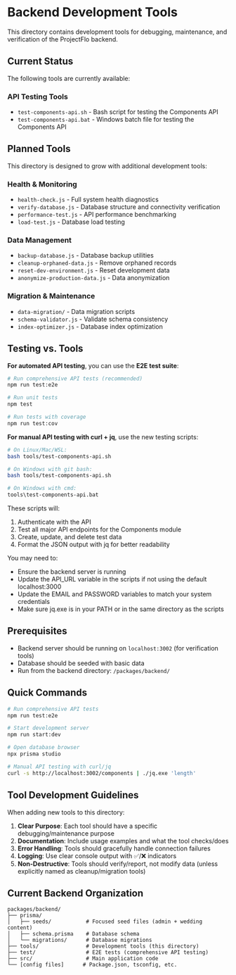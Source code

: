 # Backend Development Tools

This directory contains development tools for debugging, maintenance, and verification of the ProjectFlo backend.

## Current Status

The following tools are currently available:

### API Testing Tools
- `test-components-api.sh` - Bash script for testing the Components API
- `test-components-api.bat` - Windows batch file for testing the Components API

## Planned Tools

This directory is designed to grow with additional development tools:

### **Health & Monitoring**
- `health-check.js` - Full system health diagnostics
- `verify-database.js` - Database structure and connectivity verification
- `performance-test.js` - API performance benchmarking
- `load-test.js` - Database load testing

### **Data Management**
- `backup-database.js` - Database backup utilities
- `cleanup-orphaned-data.js` - Remove orphaned records
- `reset-dev-environment.js` - Reset development data
- `anonymize-production-data.js` - Data anonymization

### **Migration & Maintenance**
- `data-migration/` - Data migration scripts
- `schema-validator.js` - Validate schema consistency
- `index-optimizer.js` - Database index optimization

## Testing vs. Tools

**For automated API testing**, you can use the **E2E test suite**:

```bash
# Run comprehensive API tests (recommended)
npm run test:e2e

# Run unit tests
npm test

# Run tests with coverage
npm run test:cov
```

**For manual API testing with curl + jq**, use the new testing scripts:

```bash
# On Linux/Mac/WSL:
bash tools/test-components-api.sh

# On Windows with git bash:
bash tools/test-components-api.sh

# On Windows with cmd:
tools\test-components-api.bat
```

These scripts will:
1. Authenticate with the API
2. Test all major API endpoints for the Components module
3. Create, update, and delete test data
4. Format the JSON output with jq for better readability

You may need to:
- Ensure the backend server is running
- Update the API_URL variable in the scripts if not using the default localhost:3000
- Update the EMAIL and PASSWORD variables to match your system credentials
- Make sure jq.exe is in your PATH or in the same directory as the scripts

## Prerequisites

- Backend server should be running on `localhost:3002` (for verification tools)
- Database should be seeded with basic data
- Run from the backend directory: `/packages/backend/`

## Quick Commands

```bash
# Run comprehensive API tests
npm run test:e2e

# Start development server
npm run start:dev

# Open database browser
npx prisma studio

# Manual API testing with curl/jq
curl -s http://localhost:3002/components | ./jq.exe 'length'
```

## Tool Development Guidelines

When adding new tools to this directory:

1. **Clear Purpose**: Each tool should have a specific debugging/maintenance purpose
2. **Documentation**: Include usage examples and what the tool checks/does
3. **Error Handling**: Tools should gracefully handle connection failures
4. **Logging**: Use clear console output with ✅/❌ indicators
5. **Non-Destructive**: Tools should verify/report, not modify data (unless explicitly named as cleanup/migration tools)

## Current Backend Organization

```
packages/backend/
├── prisma/
│   ├── seeds/           # Focused seed files (admin + wedding content)
│   ├── schema.prisma    # Database schema
│   └── migrations/      # Database migrations
├── tools/               # Development tools (this directory)
├── test/                # E2E tests (comprehensive API testing)
├── src/                 # Main application code
└── [config files]      # Package.json, tsconfig, etc.
```
